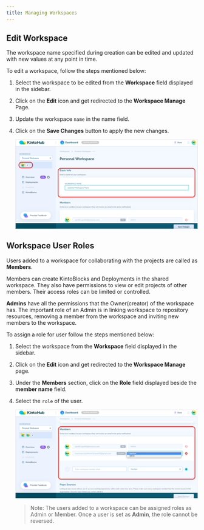 ```yaml
---
title: Managing Workspaces
---
```


## Edit Workspace

The workspace name specified during creation can be edited and updated with new values at any point in time.

To edit a workspace, follow the steps mentioned below:

1. Select the workspace to be edited from the **Workspace** field displayed in the sidebar.

2. Click on the **Edit** icon and get redirected to the **Workspace Manage** Page.

3. Update the workspace `name` in the name field.

4. Click on the **Save Changes** button to apply the new changes.

   ![Screenshot](/docs/assets/edit-workspace-name.png)


## Workspace User Roles

Users added to a workspace for collaborating with the projects are called as **Members**.

Members can create KintoBlocks and Deployments in the shared workspace. They also have permissions to view or edit projects of other members. Their access roles can be limited or controlled.

**Admins** have all the permissions that the Owner(creator) of the workspace has. The important role of an Admin is in linking workspace to repository resources, removing a member from the workspace and inviting new members to the workspace.

To assign a role for user follow the steps mentioned below:

1. Select the workspace from the **Workspace** field displayed in the sidebar.

2. Click on the **Edit** icon and get redirected to the **Workspace Manage** page.

3. Under the **Members** section, click on the **Role** field displayed beside the **member name** field.

4. Select the `role` of the user.

   ![Screenshot](/docs/assets/member-role.png)

    >Note: The users added to a workspace can be assigned roles as Admin or Member. Once a user is set as **Admin**, the role cannot be reversed.